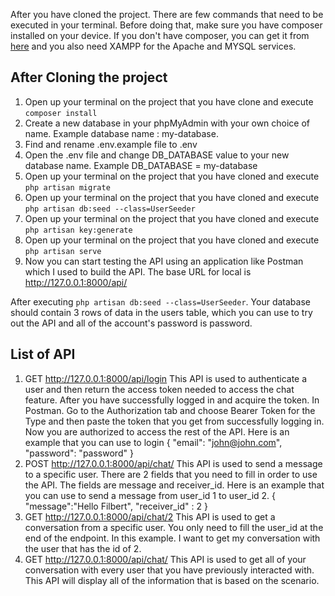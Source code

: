 After you have cloned the project. There are few commands that need to be executed in your terminal. Before doing that, make sure you have composer installed on your device. If you don't  have composer, you can get it from [here](https://getcomposer.org/) and you also need XAMPP for the Apache and MYSQL services.

## After Cloning the project
1. Open up your terminal on the project that you have clone and execute `composer install`
2. Create a new database in your phpMyAdmin with your own choice of name. Example database name : my-database.
3. Find and rename .env.example file to .env
4. Open the .env file and change DB_DATABASE value to your new database name. Example DB_DATABASE = my-database
5. Open up your terminal on the project that you have cloned and execute `php artisan migrate`
6. Open up your terminal on the project that you have cloned and execute `php artisan db:seed --class=UserSeeder`
7. Open up your terminal on the project that you have cloned and execute `php artisan key:generate`
8. Open up your terminal on the project that you have cloned and execute `php artisan serve`
9. Now you can start testing the API using an application like Postman which I used to build the API. The base URL for local is http://127.0.0.1:8000/api/

After executing `php artisan db:seed --class=UserSeeder`. Your database should contain 3 rows of data in the users table, which you can use to try out the API and all of the account's password is password.


## List of API
1. GET http://127.0.0.1:8000/api/login This API is used to authenticate a user and then return the access token needed to access the chat feature. After you have successfully  logged in and acquire the token. In Postman. Go to the Authorization tab and choose Bearer Token for the Type and then paste the token that you get from successfully logging in. Now you are authorized to access the rest of the API. Here is an example that you can use to login
{
    "email": "john@john.com",
    "password": "password"
}
2. POST http://127.0.0.1:8000/api/chat/ This API is used to send a message to a specific user. There are 2 fields that you need to fill in order to use the API. The fields are message and receiver_id. Here is an example that you can use to send a message from user_id 1 to user_id 2. 
{
    "message":"Hello Filbert",
    "receiver_id" : 2
}    
3. GET http://127.0.0.1:8000/api/chat/2 This API is used to get a conversation from a specific user. You only need to fill the user_id at the end of the endpoint. In this example. I want to get my conversation with the user that has the id of 2.
4. GET http://127.0.0.1:8000/api/chat/ This API is used to get all of your conversation with every user that you have previously interacted with.  This API will display all of the information that is based on the scenario.
